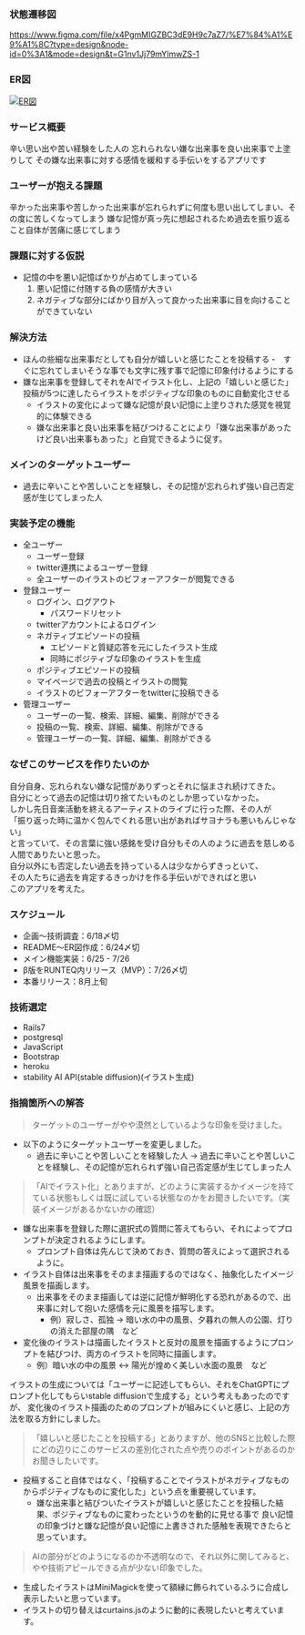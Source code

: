 ### 状態遷移図
https://www.figma.com/file/x4PgmMIGZBC3dE9H9c7aZ7/%E7%84%A1%E9%A1%8C?type=design&node-id=0%3A1&mode=design&t=G1nv1Jj79mYlmwZS-1

### ER図
[![ER図](https://i.gyazo.com/dc0ddbd2087fece2d321fb61a896ea0b.png)](https://gyazo.com/dc0ddbd2087fece2d321fb61a896ea0b)

### サービス概要
辛い思い出や苦い経験をした人の
忘れられない嫌な出来事を良い出来事で上塗りして
その嫌な出来事に対する感情を緩和する手伝いをするアプリです

### ユーザーが抱える課題
辛かった出来事や苦しかった出来事が忘れられずに何度も思い出してしまい、その度に苦しくなってしまう
嫌な記憶が真っ先に想起されるため過去を振り返ること自体が苦痛に感じてしまう

### 課題に対する仮説
- 記憶の中を悪い記憶ばかりが占めてしまっている
  1. 悪い記憶に付随する負の感情が大きい
  2. ネガティブな部分にばかり目が入って良かった出来事に目を向けることができていない

### 解決方法
- ほんの些細な出来事だとしても自分が嬉しいと感じたことを投稿する
  -　すぐに忘れてしまいそうな事でも文字に残す事で記憶に印象付けるようにする
- 嫌な出来事を登録してそれをAIでイラスト化し、上記の「嬉しいと感じた」投稿が5つに達したらイラストをポジティブな印象のものに自動変化させる
  - イラストの変化によって嫌な記憶が良い記憶に上塗りされた感覚を視覚的に体験できる
  - 嫌な出来事と良い出来事を結びつけることにより「嫌な出来事があったけど良い出来事もあった」と自覚できるように促す。

### メインのターゲットユーザー
- 過去に辛いことや苦しいことを経験し、その記憶が忘れられず強い自己否定感が生じてしまった人

### 実装予定の機能
- 全ユーザー
  - ユーザー登録
  - twitter連携によるユーザー登録
  - 全ユーザーのイラストのビフォーアフターが閲覧できる
- 登録ユーザー
  - ログイン、ログアウト
    - パスワードリセット
  - twitterアカウントによるログイン
  - ネガティブエピソードの投稿
    - エピソードと質疑応答を元にしたイラスト生成
    - 同時にポジティブな印象のイラストを生成
  - ポジティブエピソードの投稿
  - マイページで過去の投稿とイラストの閲覧
  - イラストのビフォーアフターをtwitterに投稿できる
- 管理ユーザー
  - ユーザーの一覧、検索、詳細、編集、削除ができる
  - 投稿の一覧、検索、詳細、編集、削除ができる
  - 管理ユーザーの一覧、詳細、編集、削除ができる

### なぜこのサービスを作りたいのか
自分自身、忘れられない嫌な記憶がありずっとそれに悩まされ続けてきた。  
自分にとって過去の記憶は切り捨てたいものとしか思っていなかった。  
しかし先日音楽活動を終えるアーティストのライブに行った際、その人が  
「振り返った時に温かく包んでくれる思い出があればサヨナラも悪いもんじゃない」  
と言っていて、その言葉に強い感銘を受け自分もその人のように過去を慈しめる人間でありたいと思った。  
自分以外にも否定したい過去を持っている人は少なからずきっといて、  
その人たちに過去を肯定するきっかけを作る手伝いができればと思い  
このアプリを考えた。

### スケジュール
- 企画〜技術調査：6/18〆切
- README〜ER図作成：6/24〆切
- メイン機能実装：6/25 - 7/26
- β版をRUNTEQ内リリース（MVP）：7/26〆切
- 本番リリース：8月上旬

### 技術選定
- Rails7
- postgresql
- JavaScript
- Bootstrap
- heroku
- stability AI API(stable diffusion)(イラスト生成)

### 指摘箇所への解答
> ターゲットのユーザーがやや漠然としているような印象を受けました。
- 以下のようにターゲットユーザーを変更しました。
  - 過去に辛いことや苦しいことを経験した人 -> 過去に辛いことや苦しいことを経験し、その記憶が忘れられず強い自己否定感が生じてしまった人

> 「AIでイラスト化」とありますが、どのように実装するかイメージを持てている状態もしくは既に試している状態なのかをお聞きしたいです。（実装イメージがあるかないかの確認）
- 嫌な出来事を登録した際に選択式の質問に答えてもらい、それによってプロンプトが決定されるようにします。
  - プロンプト自体は先んじて決めておき、質問の答えによって選択されるように。
- イラスト自体は出来事をそのまま描画するのではなく、抽象化したイメージ風景を描画します。
  - 出来事をそのまま描画しては逆に記憶が鮮明化する恐れがあるので、出来事に対して抱いた感情を元に風景を描写します。
    - 例）寂しさ、孤独 -> 暗い水の中の風景、夕暮れの無人の公園、灯りの消えた部屋の隅　など
- 変化後のイラストは描画したイラストと反対の風景を描画するようにプロンプトを結びつけ、両方のイラストを同時に描画します。
  - 例）暗い水の中の風景 <-> 陽光が煌めく美しい水面の風景　など

イラストの生成については「ユーザーに記述してもらい、それをChatGPTにプロンプト化してもらいstable diffusionで生成する」という考えもあったのですが、
変化後のイラスト描画のためのプロンプトが組みにくいと感じ、上記の方法を取る方針にしました。

> 「嬉しいと感じたことを投稿する」とありますが、他のSNSと比較した際にどの辺りにこのサービスの差別化された点や売りのポイントがあるのかお聞きしたいです。
- 投稿すること自体ではなく、「投稿することでイラストがネガティブなものからポジティブなものに変化した」という点を重要視しています。
  - 嫌な出来事と結びついたイラストが嬉しいと感じたことを投稿した結果、ポジティブなものに変わったというのを動的に見せる事で
    良い記憶の印象づけと嫌な記憶が良い記憶に上書きされた感触を表現できたらと思っています。

> AIの部分がどのようになるのか不透明なので、それ以外に関してみると、やや技術アピールできる点が少ない印象でした。
- 生成したイラストはMiniMagickを使って額縁に飾られているふうに合成し表示したいと思っています。
- イラストの切り替えはcurtains.jsのように動的に表現したいと考えています。